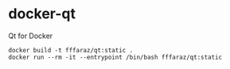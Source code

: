# docker-qt
Qt for Docker

```
docker build -t fffaraz/qt:static .
docker run --rm -it --entrypoint /bin/bash fffaraz/qt:static
```
